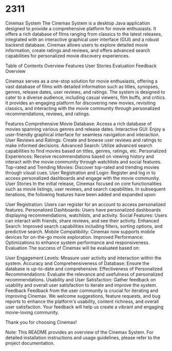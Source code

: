 # 2311
Cinemax System
The Cinemax System is a desktop Java application designed to provide a comprehensive platform for movie enthusiasts. It offers a rich database of films ranging from classics to the latest releases, integrated with an interactive graphical user interface (GUI) and a robust backend database. Cinemax allows users to explore detailed movie information, create ratings and reviews, and offers advanced search capabilities for personalized movie discovery experiences.

Table of Contents
Overview
Features
User Stories
Evaluation
Feedback
Overview

Cinemax serves as a one-stop solution for movie enthusiasts, offering a vast database of films with detailed information such as titles, synopses, genres, release dates, user reviews, and ratings. The system is designed to cater to a diverse audience, including casual viewers, film buffs, and critics. It provides an engaging platform for discovering new movies, revisiting classics, and interacting with the movie community through personalized recommendations, reviews, and ratings.

Features
Comprehensive Movie Database: Access a rich database of movies spanning various genres and release dates.
Interactive GUI: Enjoy a user-friendly graphical interface for seamless navigation and interaction.
User Reviews and Ratings: Create and browse user reviews and ratings to make informed decisions.
Advanced Search: Utilize advanced search capabilities to find movies based on titles, genres, ratings, etc.
Personalized Experiences: Receive recommendations based on viewing history and interact with the movie community through watchlists and social features.
Top-rated and Trending Movies: Discover top-rated and trending movies through visual cues.
User Registration and Login: Register and log in to access personalized dashboards and engage with the movie community.
User Stories
In the initial release, Cinemax focused on core functionalities such as movie listings, user reviews, and search capabilities. In subsequent iterations, the following features have been added and expanded upon:

User Registration: Users can register for an account to access personalized features.
Personalized Dashboards: Users have personalized dashboards displaying recommendations, watchlists, and activity.
Social Features: Users can interact with friends, share reviews, and see their activity.
Enhanced Search: Improved search capabilities including filters, sorting options, and predictive search.
Mobile Compatibility: Cinemax now supports mobile devices for on-the-go movie exploration.
Improved Performance: Optimizations to enhance system performance and responsiveness.
Evaluation
The success of Cinemax will be evaluated based on:

User Engagement Levels: Measure user activity and interaction within the system.
Accuracy and Comprehensiveness of Database: Ensure the database is up-to-date and comprehensive.
Effectiveness of Personalized Recommendations: Evaluate the relevance and usefulness of personalized recommendations.
Usability and User Satisfaction: Gather feedback on usability and overall user satisfaction to iterate and improve the system.
Feedback
Feedback from the user community is crucial for iterating and improving Cinemax. We welcome suggestions, feature requests, and bug reports to enhance the platform's usability, content richness, and overall user satisfaction. Your feedback will help us create a vibrant and engaging movie-loving community.

Thank you for choosing Cinemax!

Note: This README provides an overview of the Cinemax System. For detailed installation instructions and usage guidelines, please refer to the project documentation.

